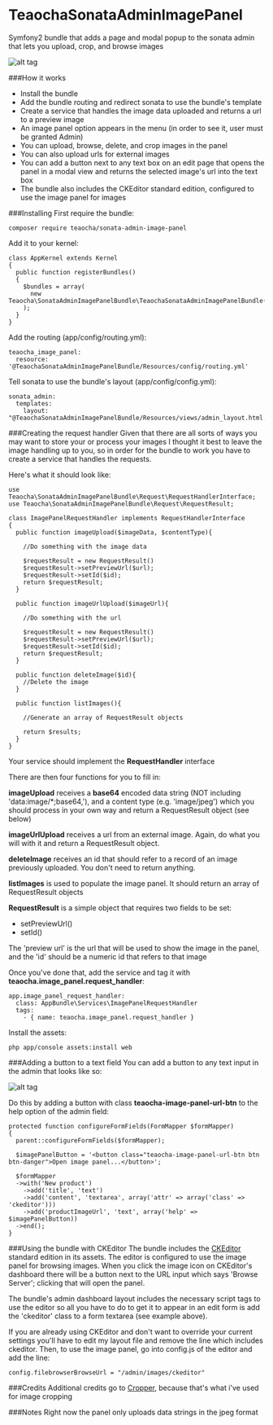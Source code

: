 # TeaochaSonataAdminImagePanel
Symfony2 bundle that adds a page and modal popup to the sonata admin that lets you upload, crop, and browse images

![alt tag](https://s3.amazonaws.com/matteaocha-images/TeaochaImagePanel1.jpg)

###How it works
- Install the bundle
- Add the bundle routing and redirect sonata to use the bundle's template
- Create a service that handles the image data uploaded and returns a url to a preview image
- An image panel option appears in the menu (in order to see it, user must be granted Admin)
- You can upload, browse, delete, and crop images in the panel
- You can also upload urls for external images
- You can add a button next to any text box on an edit page that opens the panel in a modal view and returns the selected image's url into the text box
- The bundle also includes the CKEditor standard edition, configured to use the image panel for images

###Installing
First require the bundle:

```
composer require teaocha/sonata-admin-image-panel
```

Add it to your kernel:

```
class AppKernel extends Kernel
{
  public function registerBundles()
  {
    $bundles = array(
      new Teaocha\SonataAdminImagePanelBundle\TeaochaSonataAdminImagePanelBundle(),
    );
  }
}
```

Add the routing (app/config/routing.yml):

```
teaocha_image_panel:
  resource: '@TeaochaSonataAdminImagePanelBundle/Resources/config/routing.yml'
```

Tell sonata to use the bundle's layout (app/config/config.yml):

```
sonata_admin:
  templates:
    layout:  "@TeaochaSonataAdminImagePanelBundle/Resources/views/admin_layout.html.twig"
```

###Creating the request handler
Given that there are all sorts of ways you may want to store your or process your images I thought it best to leave the image handling
up to you, so in order for the bundle to work you have to create a service that handles the requests.

Here's what it should look like:

```
use Teaocha\SonataAdminImagePanelBundle\Request\RequestHandlerInterface;
use Teaocha\SonataAdminImagePanelBundle\Request\RequestResult;

class ImagePanelRequestHandler implements RequestHandlerInterface
{
  public function imageUpload($imageData, $contentType){

    //Do something with the image data

    $requestResult = new RequestResult()
    $requestResult->setPreviewUrl($url);
    $requestResult->setId($id);		
    return $requestResult;		
  }

  public function imageUrlUpload($imageUrl){

    //Do something with the url

    $requestResult = new RequestResult()
    $requestResult->setPreviewUrl($url);
    $requestResult->setId($id);		
    return $requestResult;	
  }

  public function deleteImage($id){
    //Delete the image
  }

  public function listImages(){

    //Generate an array of RequestResult objects

    return $results;
  }
}
```

Your service should implement the **RequestHandler** interface

There are then four functions for you to fill in:

**imageUpload** receives a **base64** encoded data string (NOT including 'data:image/*;base64,'), and a content type (e.g. 'image/jpeg')
which you should process in your own way and return a RequestResult object (see below)

**imageUrlUpload** receives a url from an external image. Again, do what you will with it and return a RequestResult object.

**deleteImage** receives an id that should refer to a record of an image previously uploaded. You don't need to return anything.

**listImages** is used to populate the image panel. It should return an array of RequestResult objects

**RequestResult** is a simple object that requires two fields to be set:
- setPreviewUrl()
- setId()

The 'preview url' is the url that will be used to show the image in the panel, and the 'id' should be a numeric id that refers to that image

Once you've done that, add the service and tag it with **teaocha.image_panel.request_handler**:

```
app.image_panel_request_handler:
  class: AppBundle\Services\ImagePanelRequestHandler
  tags:
    - { name: teaocha.image_panel.request_handler }
```

Install the assets:

```
php app/console assets:install web
```

###Adding a button to a text field
You can add a button to any text input in the admin that looks like so:

![alt tag](https://s3.amazonaws.com/matteaocha-images/TeaochaImagePanel2.JPG)

Do this by adding a button with class **teaocha-image-panel-url-btn** to the help option of the admin field:

```
protected function configureFormFields(FormMapper $formMapper)
{
  parent::configureFormFields($formMapper);

  $imagePanelButton = '<button class="teaocha-image-panel-url-btn btn btn-danger">Open image panel...</button>';

  $formMapper
  ->with('New product')
    ->add('title', 'text')
  	->add('content', 'textarea', array('attr' => array('class' => 'ckeditor')))
  	->add('productImageUrl', 'text', array('help' => $imagePanelButton))
  ->end();
}
```

###Using the bundle with CKEditor
The bundle includes the [CKEditor](http://ckeditor.com/) standard edition in its assets. The editor is configured to use the image panel for browsing images. When you click the image icon on CKEditor's dashboard there will be a button next to the URL input which says 'Browse Server'; clicking that will open the panel.

The bundle's admin dashboard layout includes the necessary script tags to use the editor so all you have to do to get it to appear in an edit form is add the 'ckeditor' class to a form textarea (see example above).

If you are already using CKEditor and don't want to override your current settings you'll have to edit my layout file and remove the line which includes ckeditor. Then, to use the image panel, go into config.js of the editor and add the line:

```
config.filebrowserBrowseUrl = "/admin/images/ckeditor"
```


###Credits
Additional credits go to [Cropper](http://fengyuanchen.github.io/cropperjs/), because that's what i've used for image cropping 

###Notes
Right now the panel only uploads data strings in the jpeg format
